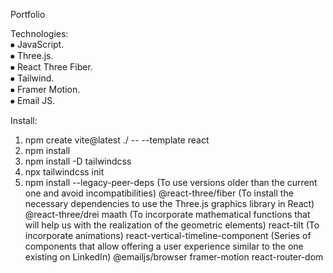 Portfolio

Technologies: <br>
⦁	JavaScript. <br>
⦁	Three.js. <br>
⦁	React Three Fiber. <br>
⦁	Tailwind. <br>
⦁	Framer Motion. <br>
⦁	Email JS. <br>

Install:
1.	npm create vite@latest ./ -- --template react
2.	npm install
3.	npm install -D tailwindcss
4.	npx tailwindcss init
5.	npm install --legacy-peer-deps (To use versions older than the current one and avoid incompatibilities) @react-three/fiber (To install the necessary dependencies to use the Three.js graphics library in React) @react-three/drei maath (To incorporate mathematical functions that will help us with the realization of the geometric elements) react-tilt (To incorporate animations) react-vertical-timeline-component (Series of components that allow offering a user experience similar to the one existing on LinkedIn) @emailjs/browser framer-motion react-router-dom
